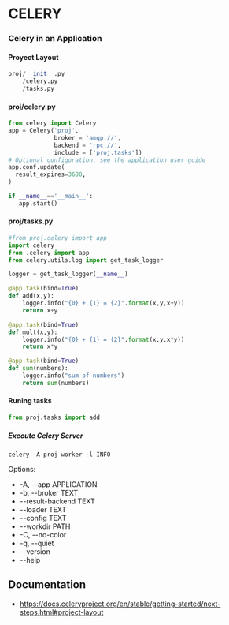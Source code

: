 # CELERY

### Celery in an Application

#### Proyect Layout

```python
proj/__init__.py
    /celery.py
    /tasks.py
```

#### proj/celery.py
```python
from celery import Celery
app = Celery('proj', 
             broker = 'amqp://',
             backend = 'rpc://',
             include = ['proj.tasks'])
# Optional configuration, see the application user guide
app.conf.update( 
  result_expires=3600,
)

if __name__=='__main__':
   app.start()
```

#### proj/tasks.py
```python
#from proj.celery import app
import celery
from .celery import app
from celery.utils.log import get_task_logger

logger = get_task_logger(__name__)

@app.task(bind=True)
def add(x,y):
	logger.info("{0} + {1} = {2}".format(x,y,x+y))
	return x+y

@app.task(bind=True)
def mult(x,y):
	logger.info("{0} + {1} = {2}".format(x,y,x*y))
	return x*y

@app.task(bind=True)
def sum(numbers):
	logger.info("sum of numbers")
	return sum(numbers)
```

#### Runing tasks

```python
from proj.tasks import add
```

##### Execute Celery Server
```
celery -A proj worker -l INFO
```
Options:
-  -A, --app APPLICATION
-  -b, --broker TEXT
-  --result-backend TEXT
-  --loader TEXT
-  --config TEXT
-  --workdir PATH
-  -C, --no-color
-  -q, --quiet
-  --version
-  --help

## Documentation
- https://docs.celeryproject.org/en/stable/getting-started/next-steps.html#project-layout
